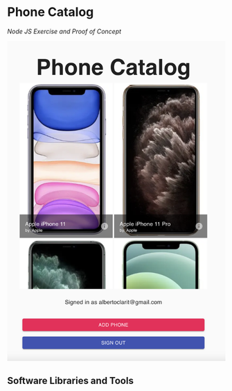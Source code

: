 # Phone Catalog  
*Node JS Exercise and Proof of Concept*

![Phone Catalog!](screenshot.png?raw=true "Phone Catalog")

## Software Libraries and Tools
